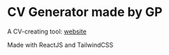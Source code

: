 # CV Generator made by GP

A CV-creating tool: [website](https://cv-generator-indol.vercel.app/)

Made with ReactJS and TailwindCSS
